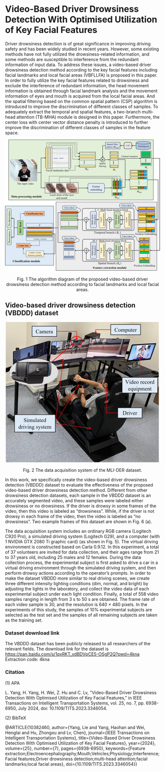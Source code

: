 Video-Based Driver Drowsiness Detection With Optimised Utilization of Key Facial Features
====

Driver drowsiness detection is of great significance  in improving driving safety and has been widely studied in recent  years.  However, some existing methods have not fully utilized  the drowsiness-related information, and some methods are susceptible  to interference from the redundant information of input  data.  To address these issues, a video-based driver drowsiness  detection method according to the key facial features including  facial landmarks and local facial areas (VBFLLFA) is proposed  in this paper.  In order to fully utilize the key facial features  related to drowsiness and exclude the interference of redundant  information, the head movement information is obtained through  facial landmark analysis and the movement information of eyes  and mouth is acquired from the local facial areas.  And the  spatial filtering based on the common spatial pattern (CSP)  algorithm is introduced to improve the discrimination of different  classes of samples.  To adequately extract the temporal and spatial  features, a two-branch multi-head attention (TB-MHA) module  is designed in this paper.  Furthermore, the center loss with center  vector distance penalty is introduced to further improve the  discrimination of different classes of samples in the feature space.

<div align="center">

<img src="https://github.com/Baiyang9886/Video-based-driver-drowsiness-detection/blob/main/framework.jpg" width="1000px">

Fig. 1 The algorithm diagram of the proposed video-based driver drowsiness detection method according to facial landmarks and local facial areas.  

</div>


Video-based driver drowsiness detection (VBDDD) dataset
-------

<div align="center">

<img src="https://github.com/Baiyang9886/Video-based-driver-drowsiness-detection/blob/main/data-recording.jpg" width="500px">

Fig. 2 The data acquisition system of the MLI-DER dataset.  

</div>

In this work, we specifically create the  video-based driver drowsiness detection (VBDDD) dataset to  evaluate the effectiveness of the proposed video-based driver  drowsiness detection method.  Different from other drowsiness  detection datasets, each sample in the VBDDD dataset is an  accurately segmented video, and these samples were labeled  either drowsiness or no drowsiness.  If the driver is drowsy  in some frames of the video, then this video is labeled as “drowsiness”.  While, if the driver is not drowsy in each frame  of the video, then the video is labeled as “no drowsiness”.  Two example frames of this dataset are shown in Fig. 6 (a). 

The data acquisition system includes an ordinary RGB camera (Logitech C920 Pro), a simulated driving system (Logitech G29), and a computer (with 1 NVIDIA GTX 2080 Ti graphic  card) (as shown in Fig. 5). The virtual driving environment is  constructed based on Carla 0.9.12.  In this experiment, a total  of 37 volunteers are invited for data collection, and their  ages range from 21 to 37 years old, including 25 males and 
12 females.  During the data collection process, the experimental  subject is first asked to drive a car in a virtual driving  environment through the simulated driving system, and then  perform drowsy actions according to the operator’s prompts.  In order to make the dataset VBDDD more similar to real  driving scenes, we create three different intensity lighting  conditions (dim, normal, and bright) by adjusting the lights in  the laboratory, and collect the video data of each experimental  subject under each light condition.  Finally, a total of 558 video  samples ranging in length from 3 s to 50 s are obtained.  The  frame rate of each video sample is 30, and the resolution is 640 × 480 pixels.  In the experiments of this study, the samples  of 10% experimental subjects are selected as the test set and  the samples of all remaining subjects are taken as the training  set.

### Dataset download link
The VBDDD dataset has been publicly released to all researchers of the relevant fields. The download link for the dataset is 
https://pan.baidu.com/s/1qxRKT_ydBDVpCE5-OSgP2Q?pwd=4kna
Extraction code: 4kna

### Citation
(1) APA

L. Yang, H. Yang, H. Wei, Z. Hu and C. Lv, "Video-Based Driver Drowsiness Detection With Optimised Utilization of Key Facial Features," in IEEE Transactions on Intelligent Transportation Systems, vol. 25, no. 7, pp. 6938-6950, July 2024, doi: 10.1109/TITS.2023.3346054.

(2) BibTeX

@ARTICLE{10382460,
  author={Yang, Lie and Yang, Haohan and Wei, Henglai and Hu, Zhongxu and Lv, Chen},
  journal={IEEE Transactions on Intelligent Transportation Systems}, 
  title={Video-Based Driver Drowsiness Detection With Optimised Utilization of Key Facial Features}, 
  year={2024},
  volume={25},
  number={7},
  pages={6938-6950},
  keywords={Feature extraction;Electroencephalography;Mouth;Vehicles;Physiology;Interference;Facial features;Driver drowsiness detection;multi-head attention;facial landmarks;local facial areas},
  doi={10.1109/TITS.2023.3346054}}
